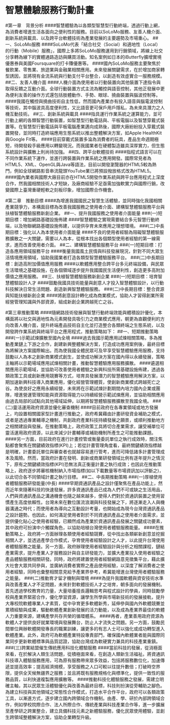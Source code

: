 # 智慧體驗服務行動計畫
#第一章　背景分析
####智慧體驗為以各類型智慧型行動終端，透過行動上網，為消費者增進生活各面向之便利性的服務。目前以SoLoMo服務、友善人機介面、創新系統與載具、以及跨平台軟體技術為產業發展的主要趨勢及市場重心。
##一、SoLoMo服務
####SoLoMo代表「結合社交（Social）和適地性（Local）的行動（Mobile）服務」，國際上多將SoLoMo服務運用到行銷領域，將線上社交分享轉為線下的實體通路造訪與購買活動。知名案例如日本的iButterfly擴增實境優惠券與美國Foursquare的打卡賺優惠等。
####國內SoLoMo服務主要聚焦於餐飲業、零售業、旅遊業與金融業相關應用。未來發展關鍵需求，在於增加商家轉型誘因，並將現有金流系統與行動支付平台整合，以創造有效虛實合一服務規模。
##二、友善人機介面
####人機介面為使用者以行動裝置向其他裝置下達指令與取得反饋之互動介面。全球行動裝置方式主流為觸控與語音控制，其他正發展中更為便利友善的操作方式還包括肢體動作、手勢、眼球、撓曲裝置與腦波控制等。
####我國在觸控與撓曲技術自主性低，然而國內產業亦有投入語音與腦電波控制等技術，其中腦波具高度便利性，又比語音更可保戶用戶隱私，為未來具潛力之人機互動技術。
##三、創新系統與載具
####指具運行作業系統之運算能力，並可行動上網的各類智慧行動裝置，如智慧型行動電話與、平板電腦以及智慧穿戴式裝置等。在智慧型行動電話與平板電腦產業邁向成熟後，國際大廠紛紛投入穿戴式裝置開發，並同時打造終端應用生態系統以推出整體解決方案，如Apple HealthKit與Google Fit等。
####目前穿戴式裝置多淪為消費者的玩具，產品生命週期極短，待開發殺手級應用以轉變現況。而我國業者在硬體製造雖具深厚實力，但生態系統設計與擴散上則尚待加強。
##四、跨平台軟體技術
####指程式語言可以在不同作業系統下運作，並進行跨裝置與作業系統之應用開發。國際常見者為HTML5、XML、OpenGL與Java等語法，目前以開發瀏覽器的HTML5較為熱門，例如全球網路影音串流龍頭YouTube業已將預設撥放格式改為HTML5。
####國內業者與國際大廠目前亦在HTML5開發作業系統與跨平台應用程式上深度合作，然我國相關技術人才短缺，及廠商經驗不足亟需加強軟實力與國際行銷，改變國際上臺灣重硬輕軟之刻板印象，增加國際合作機會。

#第二章　推動目標
####為增進我國國民之智慧生活體驗，並同時強化我國相關產業競爭力，本構面目標為改善我國服務之使用者介面、建構智慧體驗服務平台與扶植智慧體驗服務新創企業。
##一、提升我國服務之使用者介面能量
###(一)短期目標：增加網路基礎設施佈建
####智慧體驗之實現需要結合多元智慧行動終端，以及物聯網路基礎設施佈建，以提供孕育未來應用之理想環境。
###(二)中長期目標：強化以人為本使用者介面能量
####不良的使用者經驗為阻礙智慧體驗服務擴散之一大關鍵，需要以人為本，從根本找出各個類型使用者經驗的第一線需求，進而改善使用者介面。
##二、建構智慧體驗服務平台
###(一)短期目標：打造各應用領域服務平台
####衡量我國風土民情與科技發展現況，針對不同大眾生活情境應用領域，協助我國業者打造各類型智慧體驗服務平台。
###(二)中長期目標：創造高附加價值應用服務
####以軟體應用整合跨平台多元終端設備，與民眾生活環境之基礎設施，在各個領域逐步提升我國國民生活便利性，創造更多高附加價值之應用服務。
##三、扶植智慧體驗服務新創企業
###(一)短期目標：培育智慧體驗設計人才
####鼓勵我國具技術能量與創意人才投入智慧體驗設計，以行動科技解決日常生活問題、創造新興智慧體驗服務。
###(二)中長期目標：整合資源與知能扶植新創企業
####將創意設計轉化成為商業模式，協助人才習得創業所需經營管理知識與外部資源，組成新創企業跨越死亡之谷。

#第三章推動策略
####隨網路技術發展與智慧行動終端效能與體積設計優化，本構面將以社交與適地性為元素開發具吸引力之商業模式應用，朝更為直觀便利的方向改善人機介面，提升終端產品技術自主化並打造整合各類終端之生態系統，以及開發跨作業系統與終端平台之應用程式，推動策略如下：
##一、短期推動策略
###(一)示範試煉擴散至國內全境
####過去我國示範應用試煉相關策略，多為推動產業鏈上下游之合作，創建新興整體解決方案，打造成功應用案例後，最終目標為將解決方案國際輸出。而為使我國全體民眾可及早享受智慧體驗應用服務，支持鼓勵以人為本之創新商業模式創生，並使成功解決方案在國內得以永續發展，策略主軸將以示範場域應用試煉相關計畫，推動智慧體驗應用服務擴散。
####遴選相關應用示範場域，並協助可改善使用者體驗之新興科技所需基礎設施佈建，透過各類政策工具或創新應用競賽等方式，培育具發展潛力的智慧體驗應用解決方案，以期加速新興科技導入商業應用，優化經營管理體質，使創新商業模式跨越死亡之谷。為使良好之應用永續經營，未來將在示範試煉計劃期間內培力國內企業或團隊，增進營運管理知能與資源取得能力以持續經營示範試煉應用，並協助相關應用由過去局部的試點向其他場域延伸，以期將智慧體驗服務擴散至我國全境。
###(二)靈活運用政府資源並優化審查機制
####目前政府在各專業領域或地方發展上，均設置相關國家型計畫進行推動之，政府希冀藉由計畫研發資金補助之模式，或者是透過專業輔導之機制，共創政府產業科技持續發展之願景，或順利推動地方之相關建設與發展。在推動策略上，政府政策工具將切合產業需求，讓受補單位可靈活運用政府資源，以此來減少計畫輔導或補助機制所產生之可能推動課題。
####另一方面，目前政府在進行計畫控管或衡量委託單位之執行成效時，關注焦點都會聚焦在關鍵績效指標(KPI)上；若從計畫管理角度看，最終關鍵績效指標越是明確，計畫委託單位與審查者也就越容易進行管考，進而可降低諸多計畫管理成本及風險。然而，當政府計畫在發明、創新或商業研發領域比例有逐年提升之情況下，原有之關鍵績效指標(KPI)恐無法真正衡量計畫之執行成效；也因此在推動策略上，政府逐步將審核機制納入市場指標(如以下載數量等市場資訊加以評斷之)，以此切合各不同領域計畫之執行目標。
##二、中長期推動策略
###(一)厚植使用者體驗服務研發能量(中長)
####早期資通訊產品之設計僅聚焦在產品功能上，然而近年來隨著科技的快速發展，許多資通訊產品已成為人們不可或缺之生活用品，人們與資通訊產品之溝通機會也隨之越來越多，使得人們對於資通訊裝置之使用習慣產生高度依賴性。台灣未來在數位匯流浪潮與科技發展之下，將逐漸走入人與機器溝通之時代；而使用者為導向之互動設計考量，也開始成為現今台灣資通訊產品之設計趨勢。也因此，如何滿足使用者對於不同資通訊產品之使用者介面需求，並提供優化貼心之使用者經驗，已顯然成為產業於資通訊產品發展之關鍵成功要素，其中政府可扮演中介觸媒角色，以協助培植台灣使用者體驗服務能量。
####在推動策略上，政府將一方面辦理各類使用者經驗競賽，從中找出各類嶄新創意並挖掘相關人才，並透過產學合作模式，孕育使用者經驗設計之人才，以此提升台灣使用者體驗服務之能量。另一方面，政府辦理使用者經驗設計與分析之相關課程，鏈結產業需求，提升產業人才服務設計與自主研發能力，並擴大產業投入使用者經驗之產品體驗服務相關研發。同時，政府將建置使用者經驗網路意見徵集平台，藉此擴大社會大眾共同參與，並廣納消費者實際之產品使用經驗，以深度了解消費者之使用者經驗，同時也彙整相關意見給予產業界參考，希冀能增進台灣使用者體驗服務之能量。
###(二)推動育才留才機制與環境
####為提升我國軟體與資安技術水準與改善產業人才不足問題，未來針對軟體技術人才之培育，朝多面向的發展機制。首先透過學校教育的力量，大量培養擅長邏輯思考與程式設計的學員，同時鼓勵學校與產業界緊密合作，優化學習資源，讓學生所學與市場新技術的發展接軌，提升大專校院軟體專業人才素質，從中孕育更多軟體新秀，延伸參與國內外軟體競賽並累積經驗與成果，驅動軟體產業創新發展的活力動能，以及成為產業界最佳的軟體人力重要來源，建構產學共存共榮的循環體系。
####再者，產業善用政府資源為軟體人才提供良好就業環境與發展舞台，防止人才流失之問題。另一方面，鼓勵民間單位興辦軟體開發專長的職業訓練，讓更多的有志人士可以強化或成功轉型進入軟體產業。此外，政府可為軟體產業特設專責部門，確保國內軟體業者能與國際同業同步更新軟體標準與品質認證，協助台灣成為軟硬實力兼具的科技產業重鎮。
###(三)跨業結盟催生傳統應用科技化體驗服務
####當前科技的發展，從消極面來看，在於解決人類生活問題，從積極面來看，在創造人類新生活福祉。將資通訊科技導入體驗服務應用，可為原有服務帶來眾多效益，包括將服務數位化，加速傳遞並提高效率；提高經濟規模，享受服務之人口可較以往提升數倍；打破時空界限，提供全天候無疆界之服務；並且將既有服務規格化與標準化，提供一致性的服務品質，以利快速複製應用擴散等。
####推動科技化體驗服務之發展，需建立明確主軸，其以民眾生活體驗優化與改善為最終目標，科技則扮演從旁輔助之腳色。為建立科技與其他領域之常態性合作模式，打造水平合作平台，政府可以各類政策工具，以漸進方式，逐步建立國內跨領域合作機制。由產、學、研於內部跨領域合作，例如學校院際合作、法人所際合作、傳統產業與科技產業合作等，進一步擴展至產學研之跨業整合，建立具備科技元素之新體驗服務，優化民眾使用體驗，並創生跨領域整體解決方案，協助企業轉型升級。
